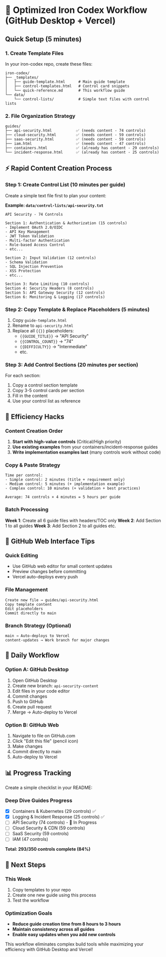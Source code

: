 # 🚀 Optimized Iron Codex Workflow (GitHub Desktop + Vercel)

## Quick Setup (5 minutes)

### 1. Create Template Files
In your iron-codex repo, create these files:

```
iron-codex/
├── _templates/
│   ├── guide-template.html      # Main guide template
│   ├── control-templates.html   # Control card snippets
│   └── quick-reference.md       # This workflow guide
└── data/
    └── control-lists/           # Simple text files with control lists
```

### 2. File Organization Strategy
```
guides/
├── api-security.html           ✅ (needs content - 74 controls)
├── cloud-security.html         ✅ (needs content - 59 controls)  
├── saas-security.html          ✅ (needs content - 59 controls)
├── iam.html                    ✅ (needs content - 47 controls)
├── containers.html             ✅ (already has content - 29 controls)
└── incident-response.html      ✅ (already has content - 25 controls)
```

## ⚡ Rapid Content Creation Process

### Step 1: Create Control List (10 minutes per guide)
Create a simple text file first to plan your content:

**Example: `data/control-lists/api-security.txt`**
```
API Security - 74 Controls

Section 1: Authentication & Authorization (15 controls)
- Implement OAuth 2.0/OIDC
- API Key Management  
- JWT Token Validation
- Multi-factor Authentication
- Role-based Access Control
- etc...

Section 2: Input Validation (12 controls)
- Schema Validation
- SQL Injection Prevention
- XSS Protection
- etc...

Section 3: Rate Limiting (10 controls)
Section 4: Security Headers (8 controls)
Section 5: API Gateway Security (12 controls)
Section 6: Monitoring & Logging (17 controls)
```

### Step 2: Copy Template & Replace Placeholders (5 minutes)
1. Copy `guide-template.html`
2. Rename to `api-security.html`
3. Replace all `{{}}` placeholders:
   - `{{GUIDE_TITLE}}` → "API Security"
   - `{{CONTROL_COUNT}}` → "74"
   - `{{DIFFICULTY}}` → "Intermediate"
   - etc.

### Step 3: Add Control Sections (20 minutes per section)
For each section:
1. Copy a control section template
2. Copy 3-5 control cards per section
3. Fill in the content
4. Use your control list as reference

## 🎯 Efficiency Hacks

### Content Creation Order
1. **Start with high-value controls** (Critical/High priority)
2. **Use existing examples** from your containers/incident-response guides
3. **Write implementation examples last** (many controls work without code)

### Copy & Paste Strategy
```
Time per control:
- Simple control: 2 minutes (title + requirement only)
- Medium control: 5 minutes (+ implementation example)  
- Complex control: 10 minutes (+ validation + best practices)

Average: 74 controls × 4 minutes = 5 hours per guide
```

### Batch Processing
**Week 1**: Create all 6 guide files with headers/TOC only
**Week 2**: Add Section 1 to all guides
**Week 3**: Add Section 2 to all guides
etc.

## 📱 GitHub Web Interface Tips

### Quick Editing
- Use GitHub web editor for small content updates
- Preview changes before committing
- Vercel auto-deploys every push

### File Management
```
Create new file → guides/api-security.html
Copy template content
Edit placeholders
Commit directly to main
```

### Branch Strategy (Optional)
```
main → Auto-deploys to Vercel
content-updates → Work branch for major changes
```

## 🔄 Daily Workflow

### Option A: GitHub Desktop
1. Open GitHub Desktop
2. Create new branch: `api-security-content`
3. Edit files in your code editor
4. Commit changes
5. Push to GitHub
6. Create pull request
7. Merge → Auto-deploy to Vercel

### Option B: GitHub Web
1. Navigate to file on GitHub.com
2. Click "Edit this file" (pencil icon)  
3. Make changes
4. Commit directly to main
5. Auto-deploy to Vercel

## 📊 Progress Tracking

Create a simple checklist in your README:

### Deep Dive Guides Progress
- [x] Containers & Kubernetes (29 controls) ✅
- [x] Logging & Incident Response (25 controls) ✅  
- [ ] API Security (74 controls) - 🚧 In Progress
- [ ] Cloud Security & CDN (59 controls)
- [ ] SaaS Security (59 controls)
- [ ] IAM (47 controls)

**Total: 293/350 controls complete (84%)**

## 🚀 Next Steps

### This Week
1. Copy templates to your repo
2. Create one new guide using this process
3. Test the workflow

### Optimization Goals
- **Reduce guide creation time from 8 hours to 3 hours**
- **Maintain consistency across all guides**  
- **Enable easy updates when you add new controls**

This workflow eliminates complex build tools while maximizing your efficiency with GitHub Desktop and Vercel!